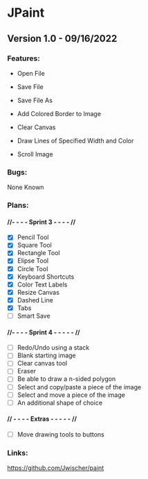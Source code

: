 # JPaint

## Version 1.0 - 09/16/2022

### Features:

-  Open File
  
-  Save File
  
-  Save File As
  
-  Add Colored Border to Image

-  Clear Canvas

-  Draw Lines of Specified Width and Color

-  Scroll Image

### Bugs:

None Known
  
  
### Plans:
#### //- - - - Sprint 3 - - - - //
- [X] Pencil Tool
- [X] Square Tool
- [X] Rectangle Tool
- [X] Elipse Tool
- [X] Circle Tool
- [X] Keyboard Shortcuts
- [X] Color Text Labels
- [X] Resize Canvas
- [X] Dashed Line
- [X] Tabs
- [ ] Smart Save
#### //- - - - Sprint 4 - - - - - //
- [ ] Redo/Undo using a stack
- [ ] Blank starting image
- [ ] Clear canvas tool
- [ ] Eraser
- [ ] Be able to draw a n-sided polygon
- [ ] Select and copy/paste a piece of the image
- [ ] Select and move a piece of the image
- [ ] An additional shape of choice
#### // - - - - Extras - - - - - //
- [ ] Move drawing tools to buttons

### Links:

https://github.com/Jwischer/paint
